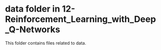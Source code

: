 # data folder in 12-Reinforcement_Learning_with_Deep_Q-Networks
This folder contains files related to data.
